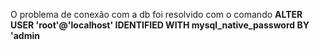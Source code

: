O problema de conexão com a db foi resolvido com o comando
**ALTER USER 'root'@'localhost' IDENTIFIED WITH mysql_native_password BY 'admin**